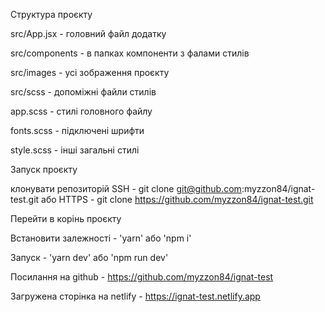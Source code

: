 Структура проєкту

src/App.jsx - головний файл додатку

src/components - в папках компоненти з фалами стилів

src/images - усі зображення проєкту

src/scss - допоміжні файли стилів

app.scss - стилі головного файлу

fonts.scss - підключені шрифти

style.scss - інші загальні стилі



Запуск проєкту

клонувати репозиторій SSH - git clone git@github.com:myzzon84/ignat-test.git  або HTTPS - git clone https://github.com/myzzon84/ignat-test.git

Перейти в корінь проєкту

Встановити залежності - 'yarn' або 'npm i'

Запуск - 'yarn dev' або 'npm run dev'


Посилання на github - https://github.com/myzzon84/ignat-test

Загружена сторінка на netlify - https://ignat-test.netlify.app
